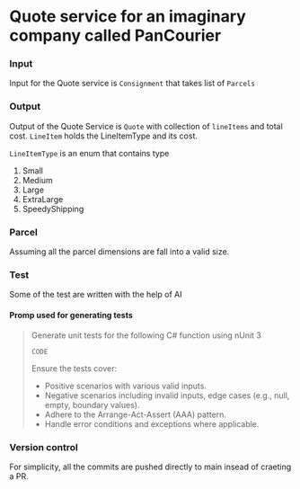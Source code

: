 # Quote service for an imaginary company called PanCourier

### Input
Input for the Quote service is `Consignment` that takes list of `Parcels`

### Output
Output of the Quote Service is `Quote` with collection of `lineItems` and total cost.
`LineItem` holds the LineItemType and its cost.

`LineItemType` is an enum that contains type
1. Small
2. Medium
3. Large
4. ExtraLarge
5. SpeedyShipping

### Parcel
Assuming all the parcel dimensions are fall into a valid size.

### Test
Some of the test are written with the help of AI

#### Promp used for generating tests
> Generate unit tests for the following C# function using nUnit 3
> 
> `CODE`
> 
>  Ensure the tests cover:
>  - Positive scenarios with various valid inputs.
>  - Negative scenarios including invalid inputs, edge cases (e.g., null, empty, boundary values).
>  - Adhere to the Arrange-Act-Assert (AAA) pattern.
>  - Handle error conditions and exceptions where applicable.

### Version control
For simplicity, all the commits are pushed directly to main insead of craeting a PR.